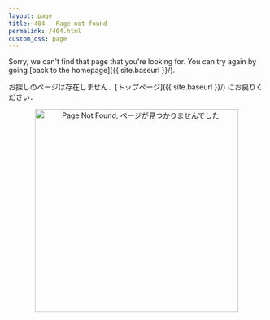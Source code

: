 ```yaml
---
layout: page
title: 404 - Page not found
permalink: /404.html
custom_css: page
---
```


Sorry, we can't find that page that you're looking for. You can try again by going [back to the homepage]({{ site.baseurl }}/).

お探しのページは存在しません．[トップページ]({{ site.baseurl }}/) にお戻りください．

<div style="text-align: center;">
    <a href="{{ site.baseurl }}/"><img src="{{ site.baseurl }}/resources/404/404.jpg" alt="Page Not Found; ページが見つかりませんでした" style="width: 400px;"/></a>
</div>